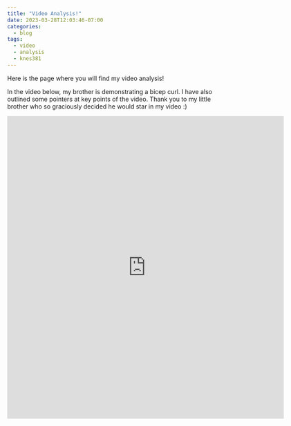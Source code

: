 ```yaml
---
title: "Video Analysis!"
date: 2023-03-28T12:03:46-07:00
categories:
  - blog
tags:
  - video
  - analysis
  - knes381
---
```



Here is the page where you will find my video analysis!

In the video below, my brother is demonstrating a bicep curl. I have also outlined some pointers at key points of the video. Thank you to my little brother who so graciously decided he would star in my video :)

<iframe width="640" height="700" src="https://dartfi.sh/vgvHbVNMfO9" frameborder="0" allowfullscreen=""></iframe>
